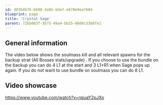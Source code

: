 ```yaml
---
id: 403b4b76-b608-4a6b-bdaf-e678e9ea7b04
blueprint: page
title: 'Crystal Sage'
parent: 72bb083f-3575-49a4-bb25-0660c5368fe1
---
```

## General information

The video below shows the soulmass kill and all relevant spawns for the backup strat (All Bosses stats/upgrade) .
If you choose to use the bundle on the backup you can do 4 L1 at the start and 3 L1+R1 when Sage pops up again.
If you do not want to use bundle on soulmass you can do 8 L1.

## Video showcase

https://www.youtube.com/watch?v=rqjuaY2pJXo
